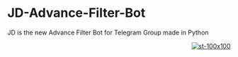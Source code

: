 # JD-Advance-Filter-Bot
JD is the new Advance Filter Bot for Telegram Group made in Python
<p align="right">
  <a href="https://www.t.me/thejdbot">
    <img src="https://i.ibb.co/ZW0xbzh/Masterjd.png" alt="st-100x100" border="0">
  </a>
</p>
